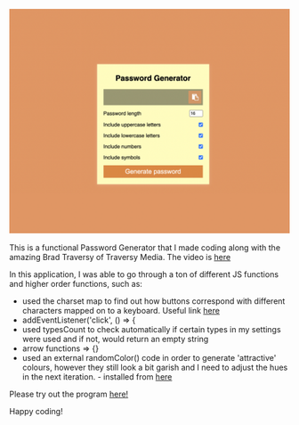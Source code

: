 ![Password Generator](images/screenshot.png)


This is a functional Password Generator that I made coding along with the amazing Brad Traversy of Traversy Media. The video is [here](https://www.youtube.com/watch?v=duNmhKgtcsI&ab_channel=TraversyMedia) 

In this application, I was able to go through a ton of different JS functions and higher order functions, such as: 

- used the charset map to find out how buttons correspond with different characters mapped on to a keyboard. Useful link [here](https://net-comber.com/charset.html)
- addEventListener('click', () => {
- used typesCount to check automatically if certain types in my settings were used and if not, would return an empty string
- arrow functions => {}
- used an external randomColor() code in order to generate 'attractive' colours, however they still look a bit garish and I need to adjust the hues in the next iteration.  - installed from [here](https://randomcolor.lllllllllllllllll.com/)

Please try out the program [here!](https://zenidith.github.io/passwordgenerator/)

Happy coding!
